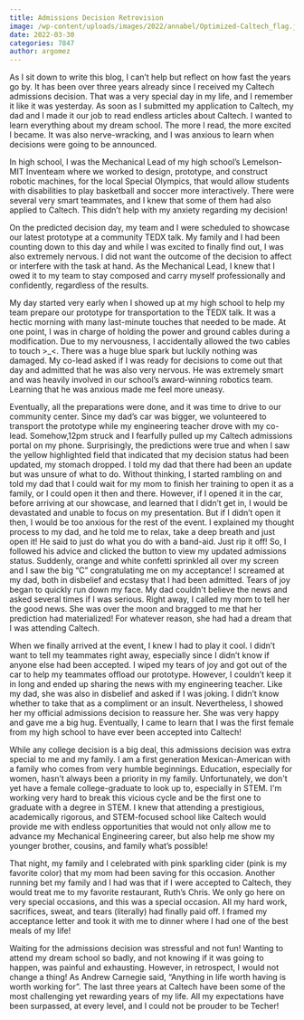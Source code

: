 ```yaml
---
title: Admissions Decision Retrovision  
image: /wp-content/uploads/images/2022/annabel/Optimized-Caltech_flag.jpg
date: 2022-03-30
categories: 7847
author: argomez
---
```

As I sit down to write this blog, I can’t help but reflect on how fast the years go by. It has been over three years already since I received my Caltech admissions decision. That was a very special day in my life, and I remember it like it was yesterday. As soon as I submitted my application to Caltech, my dad and I made it our job to read endless articles about Caltech. I wanted to learn everything about my dream school. The more I read, the more excited I became. It was also nerve-wracking, and I was anxious to learn when decisions were going to be announced.

In high school, I was the Mechanical Lead of my high school’s Lemelson-MIT Inventeam where we worked to design, prototype, and construct robotic machines, for the local Special Olympics, that would allow students with disabilities to play basketball and soccer more interactively. There were several very smart teammates, and I knew that some of them had also applied to Caltech. This didn’t help with my anxiety regarding my decision!

On the predicted decision day, my team and I were scheduled to showcase our latest prototype at a community TEDX talk. My family and I had been counting down to this day and while I was excited to finally find out, I was also extremely nervous. I did not want the outcome of the decision to affect or interfere with the task at hand. As the Mechanical Lead, I knew that I owed it to my team to stay composed and carry myself professionally and confidently, regardless of the results.

My day started very early when I showed up at my high school to help my team prepare our prototype for transportation to the TEDX talk. It was a hectic morning with many last-minute touches that needed to be made. At one point, I was in charge of holding the power and ground cables during a modification. Due to my nervousness, I accidentally allowed the two cables to touch >_<. There was a huge blue spark but luckily nothing was damaged. My co-lead asked if I was ready for decisions to come out that day and admitted that he was also very nervous. He was extremely smart and was heavily involved in our school’s award-winning robotics team. Learning that he was anxious made me feel more uneasy.

Eventually, all the preparations were done, and it was time to drive to our community center. Since my dad’s car was bigger, we volunteered to transport the prototype while my engineering teacher drove with my co-lead. Somehow,12pm struck and I fearfully pulled up my Caltech admissions portal on my phone. Surprisingly, the predictions were true and when I saw the yellow highlighted field that indicated that my decision status had been updated, my stomach dropped. I told my dad that there had been an update but was unsure of what to do. Without thinking, I started rambling on and told my dad that I could wait for my mom to finish her training to open it as a family, or I could open it then and there. However, if I opened it in the car, before arriving at our showcase, and learned that I didn’t get in, I would be devastated and unable to focus on my presentation. But if I didn’t open it then, I would be too anxious for the rest of the event. I explained my thought process to my dad, and he told me to relax, take a deep breath and just open it! He said to just do what you do with a band-aid. Just rip it off! So, I followed his advice and clicked the button to view my updated admissions status. Suddenly, orange and white confetti sprinkled all over my screen and I saw the big “C” congratulating me on my acceptance! I screamed at my dad, both in disbelief and ecstasy that I had been admitted. Tears of joy began to quickly run down my face. My dad couldn't believe the news and asked several times if I was serious. Right away, I called my mom to tell her the good news. She was over the moon and bragged to me that her prediction had materialized! For whatever reason, she had had a dream that I was attending Caltech.

When we finally arrived at the event, I knew I had to play it cool. I didn’t want to tell my teammates right away, especially since I didn’t know if anyone else had been accepted. I wiped my tears of joy and got out of the car to help my teammates offload our prototype. However, I couldn’t keep it in long and ended up sharing the news with my engineering teacher. Like my dad, she was also in disbelief and asked if I was joking. I didn’t know whether to take that as a compliment or an insult. Nevertheless, I showed her my official admissions decision to reassure her. She was very happy and gave me a big hug. Eventually, I came to learn that I was the first female from my high school to have ever been accepted into Caltech!

While any college decision is a big deal, this admissions decision was extra special to me and my family. I am a first generation Mexican-American with a family who comes from very humble beginnings. Education, especially for women, hasn’t always been a priority in my family. Unfortunately, we don't yet have a female college-graduate to look up to, especially in STEM. I'm working very hard to break this vicious cycle and be the first one to graduate with a degree in STEM. I knew that attending a prestigious, academically rigorous, and STEM-focused school like Caltech would provide me with endless opportunities that would not only allow me to advance my Mechanical Engineering career, but also help me show my younger brother, cousins, and family what’s possible!

That night, my family and I celebrated with pink sparkling cider (pink is my favorite color) that my mom had been saving for this occasion. Another running bet my family and I had was that if I were accepted to Caltech, they would treat me to my favorite restaurant, Ruth’s Chris. We only go here on very special occasions, and this was a special occasion. All my hard work, sacrifices, sweat, and tears (literally) had finally paid off. I framed my acceptance letter and took it with me to dinner where I had one of the best meals of my life!

Waiting for the admissions decision was stressful and not fun! Wanting to attend my dream school so badly, and not knowing if it was going to happen, was painful and exhausting. However, in retrospect, I would not change a thing! As Andrew Carnegie said, “Anything in life worth having is worth working for”. The last three years at Caltech have been some of the most challenging yet rewarding years of my life. All my expectations have been surpassed, at every level, and I could not be prouder to be Techer!